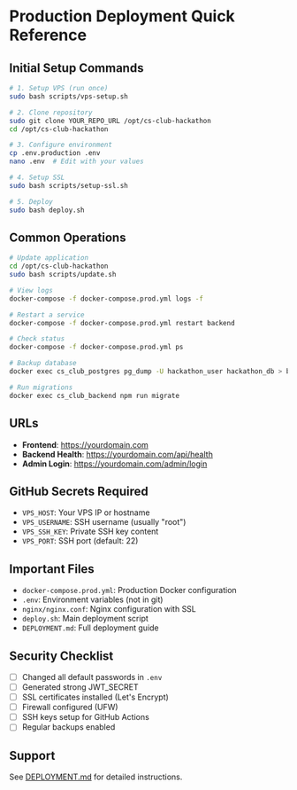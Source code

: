 # Production Deployment Quick Reference

## Initial Setup Commands

```bash
# 1. Setup VPS (run once)
sudo bash scripts/vps-setup.sh

# 2. Clone repository
sudo git clone YOUR_REPO_URL /opt/cs-club-hackathon
cd /opt/cs-club-hackathon

# 3. Configure environment
cp .env.production .env
nano .env  # Edit with your values

# 4. Setup SSL
sudo bash scripts/setup-ssl.sh

# 5. Deploy
sudo bash deploy.sh
```

## Common Operations

```bash
# Update application
cd /opt/cs-club-hackathon
sudo bash scripts/update.sh

# View logs
docker-compose -f docker-compose.prod.yml logs -f

# Restart a service
docker-compose -f docker-compose.prod.yml restart backend

# Check status
docker-compose -f docker-compose.prod.yml ps

# Backup database
docker exec cs_club_postgres pg_dump -U hackathon_user hackathon_db > backup.sql

# Run migrations
docker exec cs_club_backend npm run migrate
```

## URLs

- **Frontend**: https://yourdomain.com
- **Backend Health**: https://yourdomain.com/api/health
- **Admin Login**: https://yourdomain.com/admin/login

## GitHub Secrets Required

- `VPS_HOST`: Your VPS IP or hostname
- `VPS_USERNAME`: SSH username (usually "root")
- `VPS_SSH_KEY`: Private SSH key content
- `VPS_PORT`: SSH port (default: 22)

## Important Files

- `docker-compose.prod.yml`: Production Docker configuration
- `.env`: Environment variables (not in git)
- `nginx/nginx.conf`: Nginx configuration with SSL
- `deploy.sh`: Main deployment script
- `DEPLOYMENT.md`: Full deployment guide

## Security Checklist

- [ ] Changed all default passwords in `.env`
- [ ] Generated strong JWT_SECRET
- [ ] SSL certificates installed (Let's Encrypt)
- [ ] Firewall configured (UFW)
- [ ] SSH keys setup for GitHub Actions
- [ ] Regular backups enabled

## Support

See [DEPLOYMENT.md](./DEPLOYMENT.md) for detailed instructions.
